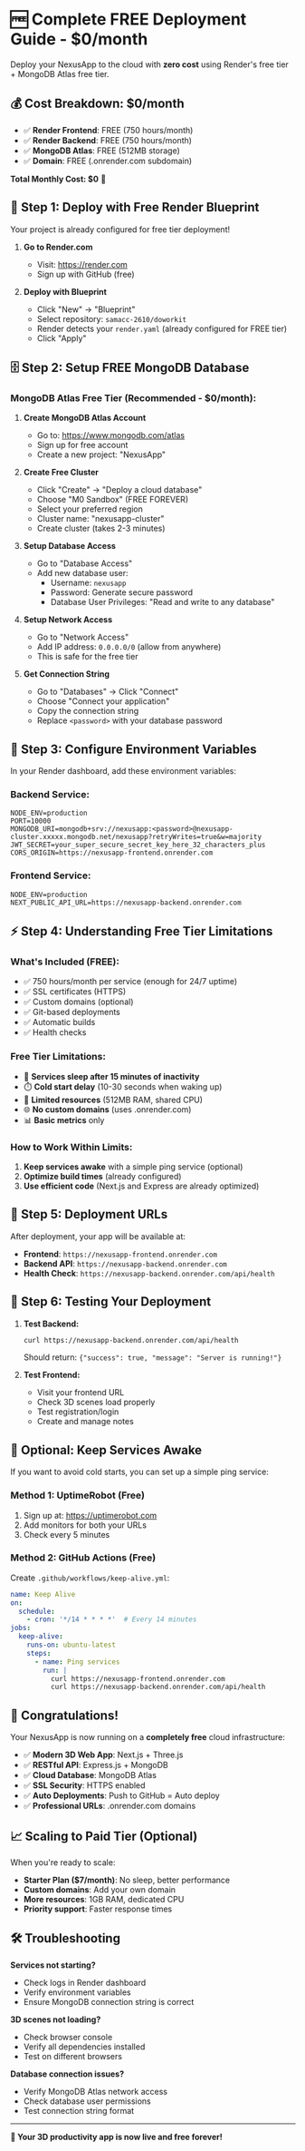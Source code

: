 # 🆓 Complete FREE Deployment Guide - $0/month

Deploy your NexusApp to the cloud with **zero cost** using Render's free tier + MongoDB Atlas free tier.

## 💰 Cost Breakdown: **$0/month**

- ✅ **Render Frontend**: FREE (750 hours/month)
- ✅ **Render Backend**: FREE (750 hours/month) 
- ✅ **MongoDB Atlas**: FREE (512MB storage)
- ✅ **Domain**: FREE (.onrender.com subdomain)

**Total Monthly Cost: $0** 🎉

## 🚀 Step 1: Deploy with Free Render Blueprint

Your project is already configured for free tier deployment!

1. **Go to Render.com**
   - Visit: https://render.com
   - Sign up with GitHub (free)

2. **Deploy with Blueprint**
   - Click "New" → "Blueprint"
   - Select repository: `samacc-2610/doworkit`
   - Render detects your `render.yaml` (already configured for FREE tier)
   - Click "Apply"

## 🗄️ Step 2: Setup FREE MongoDB Database

### MongoDB Atlas Free Tier (Recommended - $0/month):

1. **Create MongoDB Atlas Account**
   - Go to: https://www.mongodb.com/atlas
   - Sign up for free account
   - Create a new project: "NexusApp"

2. **Create Free Cluster**
   - Click "Create" → "Deploy a cloud database"
   - Choose "M0 Sandbox" (FREE FOREVER)
   - Select your preferred region
   - Cluster name: "nexusapp-cluster"
   - Create cluster (takes 2-3 minutes)

3. **Setup Database Access**
   - Go to "Database Access" 
   - Add new database user:
     - Username: `nexusapp`
     - Password: Generate secure password
     - Database User Privileges: "Read and write to any database"

4. **Setup Network Access**
   - Go to "Network Access"
   - Add IP address: `0.0.0.0/0` (allow from anywhere)
   - This is safe for the free tier

5. **Get Connection String**
   - Go to "Databases" → Click "Connect"
   - Choose "Connect your application"
   - Copy the connection string
   - Replace `<password>` with your database password

## 🔧 Step 3: Configure Environment Variables

In your Render dashboard, add these environment variables:

### **Backend Service:**
```
NODE_ENV=production
PORT=10000
MONGODB_URI=mongodb+srv://nexusapp:<password>@nexusapp-cluster.xxxxx.mongodb.net/nexusapp?retryWrites=true&w=majority
JWT_SECRET=your_super_secure_secret_key_here_32_characters_plus
CORS_ORIGIN=https://nexusapp-frontend.onrender.com
```

### **Frontend Service:**
```
NODE_ENV=production
NEXT_PUBLIC_API_URL=https://nexusapp-backend.onrender.com
```

## ⚡ Step 4: Understanding Free Tier Limitations

### **What's Included (FREE):**
- ✅ 750 hours/month per service (enough for 24/7 uptime)
- ✅ SSL certificates (HTTPS)
- ✅ Custom domains (optional)
- ✅ Git-based deployments
- ✅ Automatic builds
- ✅ Health checks

### **Free Tier Limitations:**
- 🔄 **Services sleep after 15 minutes of inactivity**
- ⏱️ **Cold start delay** (10-30 seconds when waking up)
- 💾 **Limited resources** (512MB RAM, shared CPU)
- 🌐 **No custom domains** (uses .onrender.com)
- 📊 **Basic metrics** only

### **How to Work Within Limits:**
1. **Keep services awake** with a simple ping service (optional)
2. **Optimize build times** (already configured)
3. **Use efficient code** (Next.js and Express are already optimized)

## 🎯 Step 5: Deployment URLs

After deployment, your app will be available at:

- **Frontend**: `https://nexusapp-frontend.onrender.com`
- **Backend API**: `https://nexusapp-backend.onrender.com`
- **Health Check**: `https://nexusapp-backend.onrender.com/api/health`

## 🔧 Step 6: Testing Your Deployment

1. **Test Backend:**
   ```bash
   curl https://nexusapp-backend.onrender.com/api/health
   ```
   Should return: `{"success": true, "message": "Server is running!"}`

2. **Test Frontend:**
   - Visit your frontend URL
   - Check 3D scenes load properly
   - Test registration/login
   - Create and manage notes

## 🚀 Optional: Keep Services Awake

If you want to avoid cold starts, you can set up a simple ping service:

### **Method 1: UptimeRobot (Free)**
1. Sign up at: https://uptimerobot.com
2. Add monitors for both your URLs
3. Check every 5 minutes

### **Method 2: GitHub Actions (Free)**
Create `.github/workflows/keep-alive.yml`:
```yaml
name: Keep Alive
on:
  schedule:
    - cron: '*/14 * * * *'  # Every 14 minutes
jobs:
  keep-alive:
    runs-on: ubuntu-latest
    steps:
      - name: Ping services
        run: |
          curl https://nexusapp-frontend.onrender.com
          curl https://nexusapp-backend.onrender.com/api/health
```

## 🎉 Congratulations!

Your NexusApp is now running on a **completely free** cloud infrastructure:

- ✅ **Modern 3D Web App**: Next.js + Three.js
- ✅ **RESTful API**: Express.js + MongoDB
- ✅ **Cloud Database**: MongoDB Atlas
- ✅ **SSL Security**: HTTPS enabled
- ✅ **Auto Deployments**: Push to GitHub = Auto deploy
- ✅ **Professional URLs**: .onrender.com domains

## 📈 Scaling to Paid Tier (Optional)

When you're ready to scale:
- **Starter Plan ($7/month)**: No sleep, better performance
- **Custom domains**: Add your own domain
- **More resources**: 1GB RAM, dedicated CPU
- **Priority support**: Faster response times

## 🛠️ Troubleshooting

**Services not starting?**
- Check logs in Render dashboard
- Verify environment variables
- Ensure MongoDB connection string is correct

**3D scenes not loading?**
- Check browser console
- Verify all dependencies installed
- Test on different browsers

**Database connection issues?**
- Verify MongoDB Atlas network access
- Check database user permissions
- Test connection string format

---

**🎊 Your 3D productivity app is now live and free forever!**